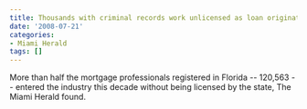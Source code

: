```yaml
---
title: Thousands with criminal records work unlicensed as loan originators
date: '2008-07-21'
categories:
- Miami Herald
tags: []
---
```

More than half the mortgage professionals registered in Florida -- 120,563 -- entered the industry this decade without being licensed by the state, The Miami Herald found.